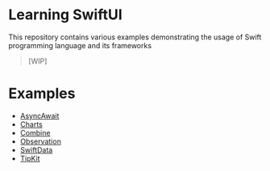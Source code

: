 # Learning SwiftUI
This repository contains various examples demonstrating the usage of Swift programming language and its frameworks
> [WIP]

# Examples
- [AsyncAwait](https://github.com/rogertjr/learning-swiftUI/tree/master/AsyncAwait)
- [Charts](https://github.com/rogertjr/learning-swiftUI/tree/master/Charts)
- [Combine](https://github.com/rogertjr/learning-swiftUI/tree/master/Combine)
- [Observation](https://github.com/rogertjr/learning-swiftUI/tree/master/Observation)
- [SwiftData](https://github.com/rogertjr/learning-swiftUI/tree/master/SwiftData)
- [TipKit](https://github.com/rogertjr/learning-swiftUI/tree/master/TipKit)
